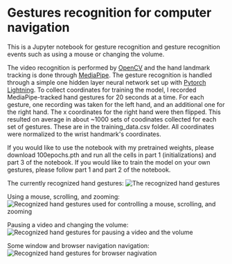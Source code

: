 # Gestures recognition for computer navigation
This is a Jupyter notebook for gesture recognition and gesture recognition events such as using a mouse or changing the volume.

The video recognition is performed by [OpenCV](https://opencv.org/) and the hand landmark tracking is done through [MediaPipe](https://google.github.io/mediapipe/solutions/hands.html). The gesture recognition is handled through a simple one hidden layer neural network set up with [Pytorch Lightning](https://www.pytorchlightning.ai/). 
To collect coordinates for training the model, I recorded MediaPipe-tracked hand gestures for 20 seconds at a time. For each gesture, one recording was taken for the left hand, and an additional one for the right hand. The x coordinates for the right hand were then flipped. This resulted on average in about ~1000 sets of coodinates collected for each set of gestures. These are in the training_data.csv folder. All coordinates were normalized to the wrist handmark's coordinates. 

If you would like to use the notebook with my pretrained weights, please download 100epochs.pth and run all the cells in part 1 (initializations) and part 3 of the notebook. If you would like to train the model on your own gestures, please follow part 1 and part 2 of the notebook. 

The currently recognized hand gestures:
![The recognized hand gestures](https://imgur.com/t2ghivn.gif)

Using a mouse, scrolling, and zooming:
![Recognized hand gestures used for controlling a mouse, scrolling, and zooming](https://imgur.com/INHsXwU.gif)

Pausing a video and changing the volume:
![Recognized hand gestures for pausing a video and the volume](https://imgur.com/XBvrZPt.gif)

Some window and browser navigation navigation:
![Recognized hand gestures for browser nagivation](https://thumbs.gfycat.com/SeveralSameAmazontreeboa-size_restricted.gif)

